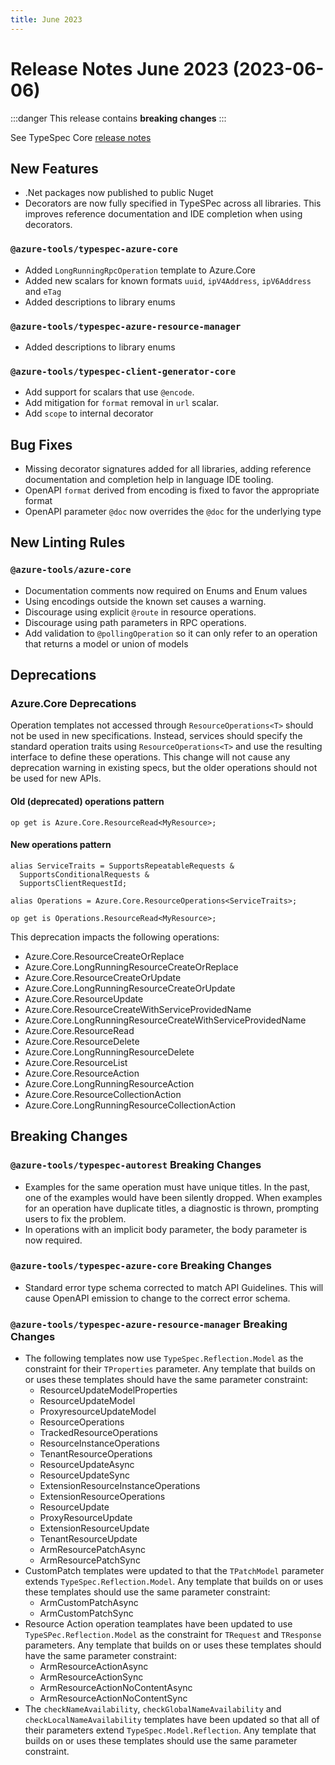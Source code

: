 ```yaml
---
title: June 2023
---
```


# Release Notes June 2023 (2023-06-06)

:::danger
This release contains **breaking changes**
:::

See TypeSpec Core [release notes](https://microsoft.github.io/typespec/release-notes/release-2023-06-06)

## New Features

- .Net packages now published to public Nuget
- Decorators are now fully specified in TypeSPec across all libraries. This improves reference documentation and IDE completion when using decorators.

### `@azure-tools/typespec-azure-core`

- Added `LongRunningRpcOperation` template to Azure.Core
- Added new scalars for known formats `uuid`, `ipV4Address`, `ipV6Address` and `eTag`
- Added descriptions to library enums

### `@azure-tools/typespec-azure-resource-manager`

- Added descriptions to library enums

### `@azure-tools/typespec-client-generator-core`

- Add support for scalars that use `@encode`.
- Add mitigation for `format` removal in `url` scalar.
- Add `scope` to internal decorator

## Bug Fixes

- Missing decorator signatures added for all libraries, adding reference documentation and completion help in language IDE tooling.
- OpenAPI `format` derived from encoding is fixed to favor the appropriate format
- OpenAPI parameter `@doc` now overrides the `@doc` for the underlying type

## New Linting Rules

### `@azure-tools/azure-core`

- Documentation comments now required on Enums and Enum values
- Using encodings outside the known set causes a warning.
- Discourage using explicit `@route` in resource operations.
- Discourage using path parameters in RPC operations.
- Add validation to `@pollingOperation` so it can only refer to an operation that returns a model or union of models

## Deprecations

### Azure.Core Deprecations

Operation templates not accessed through `ResourceOperations<T>` should not be used in new specifications. Instead, services should specify the standard operation traits using `ResourceOperations<T>` and use the resulting interface to define these operations. This change will not cause any deprecation warning in existing specs, but the older operations should not be used for new APIs.

#### Old (deprecated) operations pattern

```typespec
op get is Azure.Core.ResourceRead<MyResource>;
```

#### New operations pattern

```typespec
alias ServiceTraits = SupportsRepeatableRequests &
  SupportsConditionalRequests &
  SupportsClientRequestId;

alias Operations = Azure.Core.ResourceOperations<ServiceTraits>;

op get is Operations.ResourceRead<MyResource>;
```

This deprecation impacts the following operations:

- Azure.Core.ResourceCreateOrReplace
- Azure.Core.LongRunningResourceCreateOrReplace
- Azure.Core.ResourceCreateOrUpdate
- Azure.Core.LongRunningResourceCreateOrUpdate
- Azure.Core.ResourceUpdate
- Azure.Core.ResourceCreateWithServiceProvidedName
- Azure.Core.LongRunningResourceCreateWithServiceProvidedName
- Azure.Core.ResourceRead
- Azure.Core.ResourceDelete
- Azure.Core.LongRunningResourceDelete
- Azure.Core.ResourceList
- Azure.Core.ResourceAction
- Azure.Core.LongRunningResourceAction
- Azure.Core.ResourceCollectionAction
- Azure.Core.LongRunningResourceCollectionAction

## Breaking Changes

### `@azure-tools/typespec-autorest` Breaking Changes

- Examples for the same operation must have unique titles. In the past, one of the examples would have been silently dropped. When examples for an operation have duplicate titles, a diagnostic is thrown, prompting users to fix the problem.
- In operations with an implicit body parameter, the body parameter is now required.

### `@azure-tools/typespec-azure-core` Breaking Changes

- Standard error type schema corrected to match API Guidelines. This will cause OpenAPI emission to change to the correct error schema.

### `@azure-tools/typespec-azure-resource-manager` Breaking Changes

- The following templates now use `TypeSpec.Reflection.Model` as the constraint for their `TProperties` parameter. Any template that builds on or uses these templates should have the same parameter constraint:
  - ResourceUpdateModelProperties
  - ResourceUpdateModel
  - ProxyresourceUpdateModel
  - ResourceOperations
  - TrackedResourceOperations
  - ResourceInstanceOperations
  - TenantResourceOperations
  - ResourceUpdateAsync
  - ResourceUpdateSync
  - ExtensionResourceInstanceOperations
  - ExtensionResourceOperations
  - ResourceUpdate
  - ProxyResourceUpdate
  - ExtensionResourceUpdate
  - TenantResourceUpdate
  - ArmResourcePatchAsync
  - ArmResourcePatchSync
- CustomPatch templates were updated to that the `TPatchModel` parameter extends `TypeSpec.Reflection.Model`. Any template that builds on or uses these templates should use the same parameter constraint:
  - ArmCustomPatchAsync
  - ArmCustomPatchSync
- Resource Action operation teamplates have been updated to use `TypeSPec.Reflection.Model` as the constraint for `TRequest` and `TResponse` parameters. Any template that builds on or uses these templates should have the same parameter constraint:
  - ArmResourceActionAsync
  - ArmResourceActionSync
  - ArmResourceActionNoContentAsync
  - ArmResourceActionNoContentSync
- The `checkNameAvailability`, `checkGlobalNameAvailability` and `checkLocalNameAvailability` templates have been updated so that all of their parameters extend `TypeSpec.Model.Reflection`. Any template that builds on or uses these templates should use the same parameter constraint.

